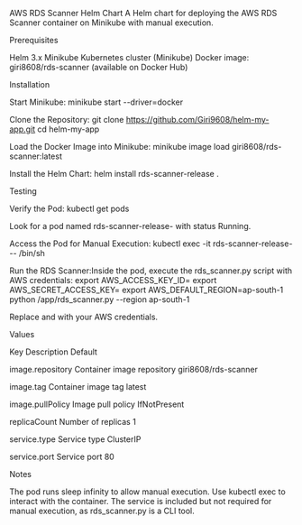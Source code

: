 AWS RDS Scanner Helm Chart
A Helm chart for deploying the AWS RDS Scanner container on Minikube with manual execution.

Prerequisites

Helm 3.x
Minikube
Kubernetes cluster (Minikube)
Docker image: giri8608/rds-scanner (available on Docker Hub)

Installation

Start Minikube:
minikube start --driver=docker


Clone the Repository:
git clone https://github.com/Giri9608/helm-my-app.git
cd helm-my-app


Load the Docker Image into Minikube:
minikube image load giri8608/rds-scanner:latest


Install the Helm Chart:
helm install rds-scanner-release .



Testing

Verify the Pod:
kubectl get pods

Look for a pod named rds-scanner-release-<hash> with status Running.

Access the Pod for Manual Execution:
kubectl exec -it rds-scanner-release-<hash> -- /bin/sh


Run the RDS Scanner:Inside the pod, execute the rds_scanner.py script with AWS credentials:
export AWS_ACCESS_KEY_ID=<your-access-key>
export AWS_SECRET_ACCESS_KEY=<your-secret-key>
export AWS_DEFAULT_REGION=ap-south-1
python /app/rds_scanner.py --region ap-south-1

Replace <your-access-key> and <your-secret-key> with your AWS credentials.


Values



Key
Description
Default



image.repository
Container image repository
giri8608/rds-scanner


image.tag
Container image tag
latest


image.pullPolicy
Image pull policy
IfNotPresent


replicaCount
Number of replicas
1


service.type
Service type
ClusterIP


service.port
Service port
80


Notes

The pod runs sleep infinity to allow manual execution. Use kubectl exec to interact with the container.
The service is included but not required for manual execution, as rds_scanner.py is a CLI tool.

